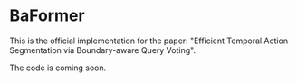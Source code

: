  # BaFormer
This is the official implementation for the paper: "Efficient Temporal Action Segmentation via Boundary-aware Query Voting".

The code is coming soon.
